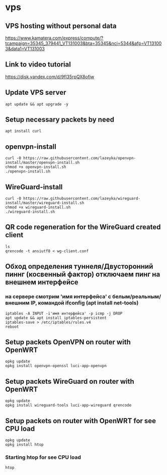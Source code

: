 # vps

## VPS hosting without personal data
https://www.kamatera.com/express/compute/?tcampaign=35345_379441_VT131003&bta=35345&nci=5344&afp=VT131003&data1=VT131003


## Link to video tutorial
https://disk.yandex.com/d/9fl35rpQX8ofjw

## Update VPS server
```
apt update && apt upgrade -y
```

## Setup necessary packets by need
```
apt install curl
```

## openvpn-install
```
curl -O https://raw.githubusercontent.com/lazeyka/openvpn-install/master/openvpn-install.sh
chmod +x openvpn-install.sh
./openvpn-install.sh
```

## WireGuard-install
```
curl -O https://raw.githubusercontent.com/lazeyka/wireguard-install/master/wireguard-install.sh
chmod +x wireguard-install.sh
./wireguard-install.sh
```

## QR сode regeneration for the WireGuard created client
```
ls
qrencode -t ansiutf8 < wg-client.conf
```

## Обход определения туннеля/Двусторонний пиннг (косвенный фактор) отключаем пинг на внешнем интерфейсе
### на сервере смотрим 'имя интерфейса' с белым/реальным/ внешним IP, командой ifconfig (apt install net-tools)
```
iptables -A INPUT -i'имя интерфейса' -p icmp -j DROP
apt update && apt install iptables-persistent
iptables-save > /etc/iptables/rules.v4
reboot
```

## Setup packets OpenVPN on router with OpenWRT
```
opkg update
opkg install openvpn-openssl luci-app-openvpn
```

## Setup packets WireGuard on router with OpenWRT
```
opkg update
opkg install wireguard-tools luci-app-wireguard qrencode
```

## Setup packets on router with OpenWRT for see CPU load
```
opkg update
opkg install htop
```

### Starting htop for see CPU load
```
htop
```

